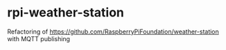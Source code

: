 # rpi-weather-station
Refactoring of https://github.com/RaspberryPiFoundation/weather-station with MQTT publishing
